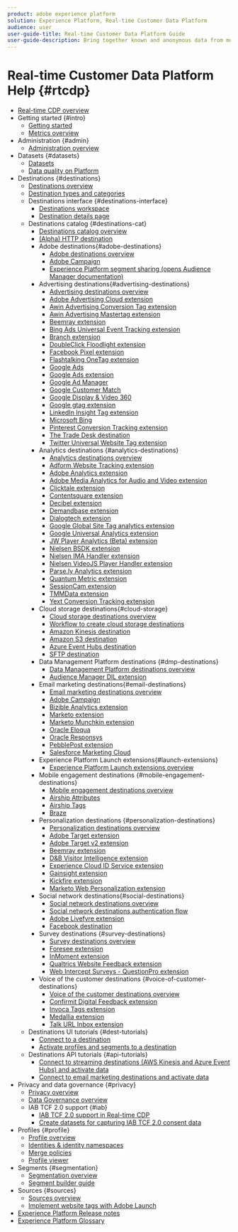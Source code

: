 ```yaml
---
product: adobe experience platform
solution: Experience Platform, Real-time Customer Data Platform
audience: user
user-guide-title: Real-time Customer Data Platform Guide
user-guide-description: Bring together known and anonymous data from multiple enterprise sources to create customer profiles, create audience segments from those profiles, and activate those segments to third-party destinations.
---
```


# Real-time Customer Data Platform Help {#rtcdp}

* [Real-time CDP overview](overview.md)
* Getting started {#intro}
  * [Getting started](get-started.md)
  * [Metrics overview](home-page-dashboards.md)
* Administration {#admin}
  * [Administration overview](administration/admin-overview.md)
* Datasets {#datasets}
  * [Datasets](datasets/dataset.md)
  * [Data quality on Platform](datasets/data-quality.md)
* Destinations {#destinations}
  * [Destinations overview](destinations/destinations-overview.md)
  * [Destination types and categories](/help/rtcdp/destinations/destination-types.md)
  * Destinations interface {#destinations-interface}
    * [Destinations workspace](destinations/destinations-workspace.md)
    * [Destination details page](destinations/destination-details-page.md)
  * Destinations catalog {#destinations-cat}
    * [Destinations catalog overview](destinations/destinations-catalog.md)
    * [ (Alpha) HTTP destination](/help/rtcdp/destinations/http-destination.md)
    * Adobe destinations{#adobe-destinations}
      * [Adobe destinations overview](destinations/adobe-destinations.md)
      * [Adobe Campaign](destinations/adobe-campaign-destination.md)
      * [Experience Platform segment sharing (opens Audience Manager documentation)](https://docs.adobe.com/help/en/audience-manager/user-guide/implementation-integration-guides/integration-experience-platform/aam-aep-audience-sharing.html)
    * Advertising destinations{#advertising-destinations}
      * [Advertising destinations overview](destinations/advertising-destinations.md)
      * [Adobe Advertising Cloud extension](/help/rtcdp/destinations/adobe-advertising-cloud-extension.md)
      * [Awin Advertising Conversion Tag extension](/help/rtcdp/destinations/awin-conversiontag-extension.md)
      * [Awin Advertising Mastertag extension](/help/rtcdp/destinations/awin-mastertag-extension.md)
      * [Beemray extension](/help/rtcdp/destinations/beemray-extension.md)
      * [Bing Ads Universal Event Tracking extension](/help/rtcdp/destinations/bing-ads-extension.md)
      * [Branch extension](/help/rtcdp/destinations/branch-extension.md)
      * [DoubleClick Floodlight extension](/help/rtcdp/destinations/doubleclick-floodlight-extension.md)
      * [Facebook Pixel extension](/help/rtcdp/destinations/facebook-pixel-extension.md)
      * [Flashtalking OneTag extension](/help/rtcdp/destinations/flashtalking-extension.md)
      * [Google Ads](/help/rtcdp/destinations/google-ads-destination.md)
      * [Google Ads extension](/help/rtcdp/destinations/google-ads-extension.md)
      * [Google Ad Manager](/help/rtcdp/destinations/google-ad-manager-destination.md)
      * [Google Customer Match](/help/rtcdp/destinations/google-customer-match-destination.md)
      * [Google Display & Video 360](/help/rtcdp/destinations/google-dv360-destination.md)
      * [Google gtag extension](/help/rtcdp/destinations/gtag-advertising-extension.md)
      * [LinkedIn Insight Tag extension](/help/rtcdp/destinations/linkedin-extension.md)
      * [Microsoft Bing](/help/rtcdp/destinations/bing-destination.md)
      * [Pinterest Conversion Tracking extension](destinations/pinterest-extension.md)
      * [The Trade Desk destination](/help/rtcdp/destinations/tradedesk-destination.md)
      * [Twitter Universal Website Tag extension](destinations/twitter-uwt-extension.md)
    * Analytics destinations {#analytics-destinations}
      * [Analytics destinations overview](destinations/analytics-destinations.md)
      * [Adform Website Tracking extension](/help/rtcdp/destinations/adform-extension.md)
      * [Adobe Analytics extension](/help/rtcdp/destinations/adobe-analytics-extension.md)
      * [Adobe Media Analytics for Audio and Video extension](/help/rtcdp/destinations/adobe-video-analytics-extension.md)
      * [Clicktale extension](/help/rtcdp/destinations/clicktale-extension.md)
      * [Contentsquare extension](/help/rtcdp/destinations/contentsquare-extension.md)
      * [Decibel extension](/help/rtcdp/destinations/decibel-extension.md)
      * [Demandbase extension](/help/rtcdp/destinations/demandbase-extension.md)
      * [Dialogtech extension](/help/rtcdp/destinations/dialogtech-extension.md)
      * [Google Global Site Tag analytics extension](/help/rtcdp/destinations/gtag-analytics-extension.md)
      * [Google Universal Analytics extension](/help/rtcdp/destinations/google-universal-analytics-extension.md)
      * [JW Player Analytics (Beta) extension](/help/rtcdp/destinations/jw-player-analytics-extension.md)
      * [Nielsen BSDK extension](destinations/nielsen-bsdk-extension.md)
      * [Nielsen IMA Handler extension](destinations/nielsen-ima-extension.md)
      * [Nielsen VideoJS Player Handler extension](destinations/nielsen-videojs-extension.md)
      * [Parse.ly Analytics extension](destinations/parsely-extension.md)
      * [Quantum Metric extension](destinations/quantum-metric-extension.md)
      * [SessionCam extension](destinations/sessioncam-extension.md)
      * [TMMData extension](destinations/tmmdata-extension.md)
      * [Yext Conversion Tracking extension](destinations/yext-extension.md)
    * Cloud storage destinations{#cloud-storage}
      * [Cloud storage destinations overview](destinations/cloud-storage-destinations.md)
      * [Workflow to create cloud storage destinations](/help/rtcdp/destinations/cloud-storage-destinations-workflow.md)
      * [Amazon Kinesis destination](/help/rtcdp/destinations/amazon-kinesis-destination.md)
      * [Amazon S3 destination](destinations/amazon-s3-destination.md)
      * [Azure Event Hubs destination](/help/rtcdp/destinations/azure-event-hubs-destination.md)
      * [SFTP destination](destinations/sftp-destination.md)
    * Data Management Platform destinations {#dmp-destinations}
      * [Data Management Platform destinations overview](destinations/dmp-destinations.md)
      * [Audience Manager DIL extension](/help/rtcdp/destinations/aam-dil-extension.md)
    * Email marketing destinations{#email-destinations}
      * [Email marketing destinations overview](destinations/email-marketing-destinations.md)
      * [Adobe Campaign](destinations/adobe-campaign-destination.md)
      * [Bizible Analytics extension](/help/rtcdp/destinations/bizible-extension.md)
      * [Marketo extension](destinations/marketo-extension.md)
      * [Marketo Munchkin extension](destinations/marketo-munchkin-extension.md)
      * [Oracle Eloqua](destinations/oracle-eloqua-destination.md)
      * [Oracle Responsys](destinations/oracle-responsys-destination.md)
      * [PebblePost extension](destinations/pebblepost-extension.md)
      * [Salesforce Marketing Cloud](destinations/salesforce-marketing-cloud-destination.md)
    * Experience Platform Launch extensions{#launch-extensions}
      * [Experience Platform Launch extensions overview](/help/rtcdp/destinations/experience-platform-launch-extensions.md)  
    * Mobile engagement destinations {#mobile-engagement-destinations}
      * [Mobile engagement destinations overview](destinations/mobile-destinations.md)
      * [Airship Attributes](destinations/airship-attributes-destination.md)
      * [Airship Tags](destinations/airship-tags-destination.md)
      * [Braze](destinations/braze-destination.md)
    * Personalization destinations {#personalization-destinations}
      * [Personalization destinations overview](/help/rtcdp/destinations/personalization-destinations.md)
      * [Adobe Target extension](/help/rtcdp/destinations/adobe-target-extension.md)
      * [Adobe Target v2 extension](/help/rtcdp/destinations/adobe-target-v2-extension.md)
      * [Beemray extension](/help/rtcdp/destinations/beemray-extension.md)
      * [D&B Visitor Intelligence extension](/help/rtcdp/destinations/dnb-extension.md)
      * [Experience Cloud ID Service extension](/help/rtcdp/destinations/adobe-ecid-extension.md)
      * [Gainsight extension](/help/rtcdp/destinations/gainsight-extension.md)
      * [Kickfire extension](/help/rtcdp/destinations/kickfire-extension.md)
      * [Marketo Web Personalization extension](destinations/marketo-web-personalization-extension.md)
    * Social network destinations{#social-destinations}
      * [Social network destinations overview](/help/rtcdp/destinations/social-network-destinations.md)
      * [Social network destinations authentication flow](/help/rtcdp/destinations/social-network-destinations-workflow.md)
      * [Adobe Livefyre extension](/help/rtcdp/destinations/adobe-livefyre-extension.md)
      * [Facebook destination](/help/rtcdp/destinations/facebook-destination.md)
    * Survey destinations {#survey-destinations}
      * [Survey destinations overview](/help/rtcdp/destinations/survey-destinations.md)
      * [Foresee extension](/help/rtcdp/destinations/foresee-extension.md)
      * [InMoment extension](/help/rtcdp/destinations/inmoment-extension.md)
      * [Qualtrics Website Feedback extension](destinations/qualtrics-extension.md)
      * [Web Intercept Surveys - QuestionPro extension](/help/rtcdp/destinations/web-intercept-surveys-extension.md)
    * Voice of the customer destinations {#voice-of-customer-destinations}
      * [Voice of the customer destinations overview](/help/rtcdp/destinations/voice-of-customer-destinations.md)
      * [Confirmit Digital Feedback extension](/help/rtcdp/destinations/confirmit-digital-feedback-extension.md)
      * [Invoca Tags extension](/help/rtcdp/destinations/invoca-extension.md)
      * [Medallia extension](destinations/medallia-extension.md)
      * [Talk URL Inbox extension](destinations/talkurl-extension.md)
  * Destinations UI tutorials {#dest-tutorials}
    * [Connect to a destination](/help/rtcdp/destinations/connect-destination.md)
    * [Activate profiles and segments to a destination](destinations/activate-destinations.md)
  * Destinations API tutorials {#api-tutorials}
    * [Connect to streaming destinations (AWS Kinesis and Azure Event Hubs) and activate data](/help/rtcdp/destinations/streaming-destinations-api-tutorial.md)
    * [Connect to email marketing destinations and activate data](/help/rtcdp/destinations/email-marketing-api.md)
* Privacy and data governance {#privacy}
  * [Privacy overview](privacy/privacy-overview.md)
  * [Data Governance overview](privacy/data-governance-overview.md)
  * IAB TCF 2.0 support {#iab}
    * [IAB TCF 2.0 support in Real-time CDP](privacy/iab/overview.md)
    * [Create datasets for capturing IAB TCF 2.0 consent data](privacy/iab/dataset-preparation.md)
* Profiles {#profile}
  * [Profile overview](profile/profile-overview.md)
  * [Identities & identity namespaces](profile/identities-overview.md)
  * [Merge policies](profile/merge-policies.md)
  * [Profile viewer](profile/profile-viewer.md)
* Segments {#segmentation}
  * [Segmentation overview](segmentation/segmentation-overview.md)
  * [Segment builder guide](segmentation/segment-builder-guide.md)
* Sources {#sources}
  * [Sources overview](sources/sources-overview.md)
  * [Implement website tags with Adobe Launch](sources/launch.md)
* [Experience Platform Release notes](https://www.adobe.com/go/platform-release-notes-en)
* [Experience Platform Glossary](https://www.adobe.com/go/platform-glossary-en)
